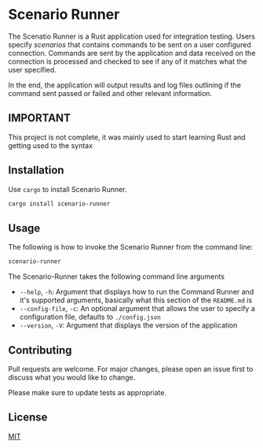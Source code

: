 # Scenario Runner

The Scenatio Runner is a Rust application used for integration testing. Users specify *scenarios* that contains commands to be sent on a user
configured connection. Commands are sent by the application and data received on the connection is processed and checked to see if any of it
matches what the user specified.

In the end, the application will output results and log files outlining if the command sent passed or failed and other relevant information.
## IMPORTANT

This project is not complete, it was mainly used to start learning Rust and getting used to the syntax

## Installation

Use `cargo` to install Scenario Runner.

```bash
cargo install scenario-runner
```

## Usage

The following is how to invoke the Scenario Runner from the command line:

```bash
scenario-runner
```

The Scenario-Runner takes the following command line arguments

- `--help`, `-h`: Argument that displays how to run the Command Runner and it's supported arguments, basically what this section of the `README.md` is
- `--config-file`, `-c`: An optional argument that allows the user to specify a configuration file, defaults to `./config.json`
- `--version`, `-V`: Argument that displays the version of the application

## Contributing

Pull requests are welcome. For major changes, please open an issue first
to discuss what you would like to change.

Please make sure to update tests as appropriate.

## License

[MIT](https://choosealicense.com/licenses/mit/)
